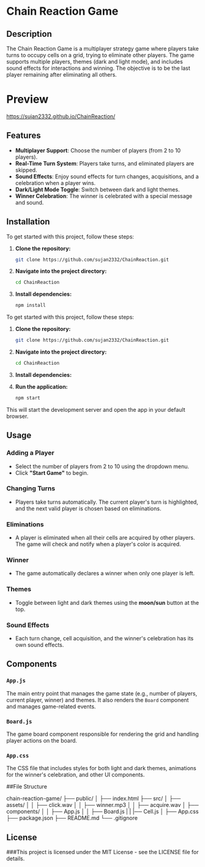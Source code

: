 # Chain Reaction Game

## Description
The Chain Reaction Game is a multiplayer strategy game where players take turns to occupy cells on a grid, trying to eliminate other players. The game supports multiple players, themes (dark and light mode), and includes sound effects for interactions and winning. The objective is to be the last player remaining after eliminating all others.

# Preview
https://sujan2332.github.io/ChainReaction/

## Features
- **Multiplayer Support**: Choose the number of players (from 2 to 10 players).
- **Real-Time Turn System**: Players take turns, and eliminated players are skipped.
- **Sound Effects**: Enjoy sound effects for turn changes, acquisitions, and a celebration when a player wins.
- **Dark/Light Mode Toggle**: Switch between dark and light themes.
- **Winner Celebration**: The winner is celebrated with a special message and sound.

## Installation

To get started with this project, follow these steps:

1. **Clone the repository:**

    ```bash
   git clone https://github.com/sujan2332/ChainReaction.git
   
2. **Navigate into the project directory:**

   ```bash
   cd ChainReaction
   
3. **Install dependencies:**

   ```bash
   npm install 

To get started with this project, follow these steps:

1. **Clone the repository:**

    ```bash
   git clone https://github.com/sujan2332/ChainReaction.git
   
2. **Navigate into the project directory:**

   ```bash
   cd ChainReaction
   
3. **Install dependencies:**


4. **Run the application:**

   ```bash
   npm start
   
This will start the development server and open the app in your default browser.

## Usage

### Adding a Player
- Select the number of players from 2 to 10 using the dropdown menu.
- Click **"Start Game"** to begin.

### Changing Turns
- Players take turns automatically. The current player's turn is highlighted, and the next valid player is chosen based on eliminations.

### Eliminations
- A player is eliminated when all their cells are acquired by other players. The game will check and notify when a player's color is acquired.

### Winner
- The game automatically declares a winner when only one player is left.

### Themes
- Toggle between light and dark themes using the **moon/sun** button at the top.

### Sound Effects
- Each turn change, cell acquisition, and the winner's celebration has its own sound effects.

## Components

### `App.js`
The main entry point that manages the game state (e.g., number of players, current player, winner) and themes. It also renders the `Board` component and manages game-related events.

### `Board.js`
The game board component responsible for rendering the grid and handling player actions on the board.

### `App.css`
The CSS file that includes styles for both light and dark themes, animations for the winner's celebration, and other UI components.

##File Structure

chain-reaction-game/
├── public/
│   ├── index.html
├── src/
│   ├── assets/
│   │   ├── click.wav
│   │   ├── winner.mp3
│   │   ├── acquire.wav
│   ├── components/
│   │   ├── App.js
│   │   ├── Board.js
|   |   |── Cell.js
│   ├── App.css
├── package.json
├── README.md
└── .gitignore

## License

###This project is licensed under the MIT License - see the LICENSE file for details.

